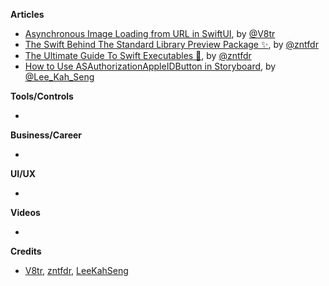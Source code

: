 
**Articles**

* [Asynchronous Image Loading from URL in SwiftUI](https://www.vadimbulavin.com/asynchronous-swiftui-image-loading-from-url-with-combine-and-swift/), by [@V8tr](https://twitter.com/V8tr)
* [The Swift Behind The Standard Library Preview Package ✨](https://www.fivestars.blog/code/the-swift-behind-the-standard-library-preview-package.html), by [@zntfdr](twitter.com/zntfdr)
* [The Ultimate Guide To Swift Executables 🚀](https://www.fivestars.blog/code/ultimate-guide-swift-executables.html), by [@zntfdr](twitter.com/zntfdr)
* [How to Use ASAuthorizationAppleIDButton in Storyboard](https://swiftsenpai.com/xcode/asauthorizationappleidbutton-in-storyboard/), by [@Lee_Kah_Seng](https://twitter.com/Lee_Kah_Seng)

**Tools/Controls**

* 

**Business/Career**

* 

**UI/UX**

* 

**Videos**

* 

**Credits**

* [V8tr](https://github.com/V8tr), [zntfdr](https://github.com/zntfdr), [LeeKahSeng](https://github.com/LeeKahSeng)
